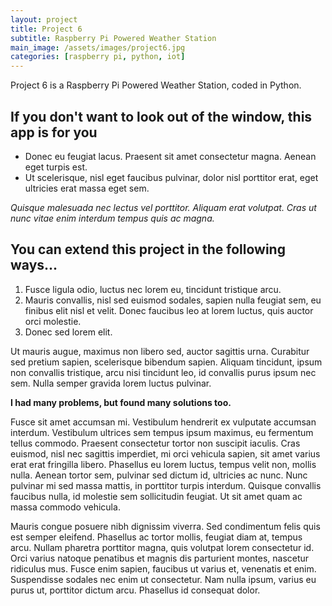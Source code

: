 ```yaml
---
layout: project
title: Project 6
subtitle: Raspberry Pi Powered Weather Station
main_image: /assets/images/project6.jpg
categories: [raspberry pi, python, iot]
---
```

Project 6 is a Raspberry Pi Powered Weather Station, coded in Python.

## If you don't want to look out of the window, this app is for you



* Donec eu feugiat lacus. Praesent sit amet consectetur magna. Aenean eget turpis est.
* Ut scelerisque, nisl eget faucibus pulvinar, dolor nisl porttitor erat, eget ultricies erat massa eget sem.

*Quisque malesuada nec lectus vel porttitor. Aliquam erat volutpat. Cras ut nunc vitae enim interdum tempus quis ac magna.*

## You can extend this project in the following ways...

1. Fusce ligula odio, luctus nec lorem eu, tincidunt tristique arcu.
2. Mauris convallis, nisl sed euismod sodales, sapien nulla feugiat sem, eu finibus elit nisl et velit. Donec faucibus leo at lorem luctus, quis auctor orci molestie.
3. Donec sed lorem elit.

Ut mauris augue, maximus non libero sed, auctor sagittis urna. Curabitur sed pretium sapien, scelerisque bibendum sapien. Aliquam tincidunt, ipsum non convallis tristique, arcu nisi tincidunt leo, id convallis purus ipsum nec sem. Nulla semper gravida lorem luctus pulvinar.

**I had many problems, but found many solutions too.**

Fusce sit amet accumsan mi. Vestibulum hendrerit ex vulputate accumsan interdum. Vestibulum ultrices sem tempus ipsum maximus, eu fermentum tellus commodo. Praesent consectetur tortor non suscipit iaculis. Cras euismod, nisl nec sagittis imperdiet, mi orci vehicula sapien, sit amet varius erat erat fringilla libero. Phasellus eu lorem luctus, tempus velit non, mollis nulla. Aenean tortor sem, pulvinar sed dictum id, ultricies ac nunc. Nunc pulvinar mi sed massa mattis, in porttitor turpis interdum. Quisque convallis faucibus nulla, id molestie sem sollicitudin feugiat. Ut sit amet quam ac massa commodo vehicula.

Mauris congue posuere nibh dignissim viverra. Sed condimentum felis quis est semper eleifend. Phasellus ac tortor mollis, feugiat diam at, tempus arcu. Nullam pharetra porttitor magna, quis volutpat lorem consectetur id. Orci varius natoque penatibus et magnis dis parturient montes, nascetur ridiculus mus. Fusce enim sapien, faucibus ut varius et, venenatis et enim. Suspendisse sodales nec enim ut consectetur. Nam nulla ipsum, varius eu purus ut, porttitor dictum arcu. Phasellus id consequat dolor.
